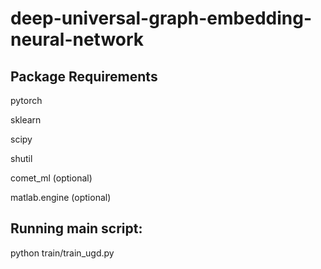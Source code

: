 # deep-universal-graph-embedding-neural-network

## Package Requirements

pytorch

sklearn 

scipy 

shutil

comet_ml (optional)

matlab.engine (optional)

## Running main script:

python train/train_ugd.py


